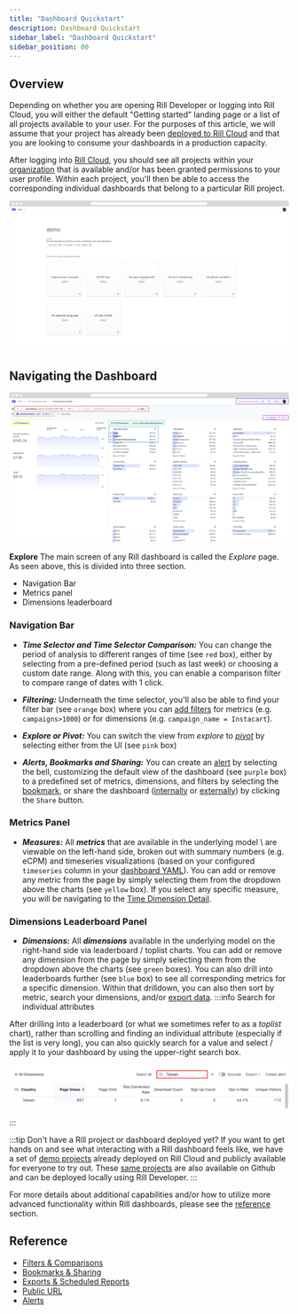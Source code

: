 ```yaml
---
title: "Dashboard Quickstart"
description: Dashboard Quickstart
sidebar_label: "Dashboard Quickstart"
sidebar_position: 00
---
```



## Overview


Depending on whether you are opening Rill Developer or logging into Rill Cloud, you will either the default "Getting started" landing page or a list of all projects available to your user. For the purposes of this article, we will assume that your project has already been [deployed to Rill Cloud](../deploy/deploy-dashboard/) and that you are looking to consume your dashboards in a production capacity.


After logging into [Rill Cloud](https://ui.rilldata.com), you should see all projects within your [organization](../manage/project-management#organization) that is available and/or has been granted permissions to your user profile. Within each project, you'll then be able to access the corresponding individual dashboards that belong to a particular Rill project. 

![Rill Cloud landing page](../../static/img/explore/dashboard101/rill-cloud-landing-page.png)


## Navigating the Dashboard

![quickstart](../../static/img/explore/dashboard101/quickstart.png)

**Explore** 
The main screen of any Rill dashboard is called the _Explore_ page. As seen above, this is divided into three section. 

- Navigation Bar
- Metrics panel
- Dimensions leaderboard

### Navigation Bar

- _**Time Selector and Time Selector Comparison:**_ You can change the period of analysis to different ranges of time (see `red` box), either by selecting from a pre-defined period (such as last week) or choosing a custom date range. Along with this, you can enable a comparison filter to compare range of dates with 1 click.

- _**Filtering:**_ Underneath the time selector, you'll also be able to find your filter bar (see `orange` box) where you can [add filters](filters/filters.md) for metrics (e.g. `campaigns>1000`) or for dimensions (e.g. `campaign_name = Instacart`).

- _**Explore or Pivot:**_ You can switch the view from _explore_ to [_pivot_](https://docs.rilldata.com/explore/filters/pivot) by selecting either from the UI (see `pink` box)

- _**Alerts, Bookmarks and Sharing:**_ You can create an [alert](./alerts/alerts.md) by selecting the bell, customizing the default view of the dashboard (see `purple` box) to a predefined set of metrics, dimensions, and filters by selecting the [bookmark](bookmarks.md), or share the dashboard ([internally](../manage/user-management#step-1---admin-invites-user) or [externally](./public-url.md)) by clicking the `Share` button.


### Metrics Panel

- _**Measures:**_  All _**metrics**_ that are available in the underlying model \ are viewable on the left-hand side, broken out with summary numbers (e.g. eCPM) and timeseries visualizations (based on your configured `timeseries` column in your [dashboard YAML](/reference/project-files/dashboards.md)). You can add or remove any metric from the page by simply selecting them from the dropdown above the charts (see `yellow` box). If you select any specific measure, you will be navigating to the [Time Dimension Detail](https://docs.rilldata.com/explore/filters/tdd).

### Dimensions Leaderboard Panel

- _**Dimensions:**_  All _**dimensions**_ available in the underlying model on the right-hand side via leaderboard / toplist charts. You can add or remove any dimension from the page by simply selecting them from the dropdown above the charts (see `green` boxes). You can also drill into leaderboards further (see `blue` box) to see all corresponding metrics for a specific dimension. Within that drilldown, you can also then sort by metric, search your dimensions, and/or [export data](exports.md). 
:::info Search for individual attributes

After drilling into a leaderboard (or what we sometimes refer to as a _toplist_ chart), rather than scrolling and finding an individual attribute (especially if the list is very long), you can also quickly search for a value and select / apply it to your dashboard by using the upper-right search box.

![Using the search box within a leaderboard](../../static/img/explore/dashboard101/search-box.png)

:::



:::tip Don't have a Rill project or dashboard deployed yet?
If you want to get hands on and see what interacting with a Rill dashboard feels like, we have a set of [demo projects](https://ui.rilldata.com/demo) already deployed on Rill Cloud and publicly available for everyone to try out. These [same projects](../home/get-started#example-projects) are also available on Github and can be deployed locally using Rill Developer.
:::


For more details about additional capabilities and/or how to utilize more advanced functionality within Rill dashboards, please see the [reference](#reference) section.

## Reference

- [Filters & Comparisons](filters/filters.md)
- [Bookmarks & Sharing](bookmarks.md)
- [Exports & Scheduled Reports](exports.md)
- [Public URL](public-url.md)
- [Alerts](/explore/alerts/alerts.md)

